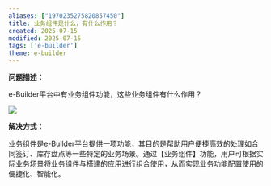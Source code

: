 ```yaml
---
aliases: ["1970235275820857450"]
title: 业务组件是什么，有什么作用？
created: 2025-07-15
modified: 2025-07-15
tags: ['e-builder']
theme: e-builder
---
```


**问题描述：**

e-Builder平台中有业务组件功能，这些业务组件有什么作用？

![](https://myhelpdoc.oss-cn-heyuan.aliyuncs.com/mdimages/633ebf2951421da7fe2d1cc0976ee487.jpg)

**解决方式：**

业务组件是e-Builder平台提供一项功能，其目的是帮助用户便捷高效的处理如合同签订、库存盘点等一些特定的业务场景。通过【业务组件】功能，用户可根据实际业务场景将业务组件与搭建的应用进行组合使用，从而实现业务功能配置使用的便捷化、智能化。

